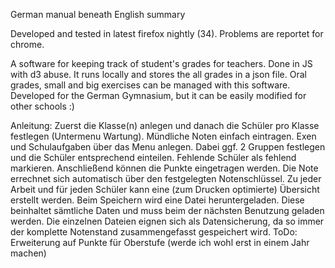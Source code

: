 German manual beneath English summary

Developed and tested in latest firefox nightly (34). Problems are reportet for chrome.

A software for keeping track of student's grades for teachers. Done in JS with d3 abuse.
It runs locally and stores the all grades in a json file. Oral grades, small and big exercises can be managed with this software. Developed for the German Gymnasium, but it can be easily modified for other schools :)

Anleitung:
Zuerst die Klasse(n) anlegen und danach die Schüler pro Klasse festlegen (Untermenu Wartung). Mündliche Noten einfach eintragen. Exen und Schulaufgaben über das Menu anlegen. Dabei ggf. 2 Gruppen festlegen und die Schüler entsprechend einteilen. Fehlende Schüler als fehlend markieren. Anschließend können die Punkte eingetragen werden. Die Note errechnet sich automatisch über den festgelegten Notenschlüssel. Zu jeder Arbeit und für jeden Schüler kann eine (zum Drucken optimierte) Übersicht erstellt werden.
Beim Speichern wird eine Datei heruntergeladen. Diese beinhaltet sämtliche Daten und muss beim der nächsten Benutzung geladen werden. Die einzelnen Dateien eignen sich als Datensicherung, da so immer der komplette Notenstand zusammengefasst gespeichert wird.
ToDo: Erweiterung auf Punkte für Oberstufe (werde ich wohl erst in einem Jahr machen)
